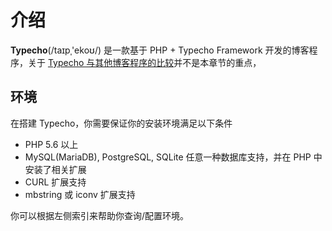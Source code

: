 # 介绍

**Typecho**(/taɪpˌ'ekoʊ/) 是一款基于 PHP + Typecho Framework 开发的博客程序，关于 [Typecho 与其他博客程序的比较](../install/vs.md)并不是本章节的重点，

## 环境

在搭建 Typecho，你需要保证你的安装环境满足以下条件

- PHP 5.6 以上
- MySQL(MariaDB), PostgreSQL, SQLite 任意一种数据库支持，并在 PHP 中安装了相关扩展
- CURL 扩展支持
- mbstring 或 iconv 扩展支持

你可以根据左侧索引来帮助你查询/配置环境。
